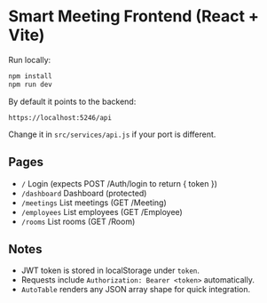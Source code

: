 # Smart Meeting Frontend (React + Vite)

Run locally:
```bash
npm install
npm run dev
```

By default it points to the backend:
```
https://localhost:5246/api
```
Change it in `src/services/api.js` if your port is different.

## Pages
- `/` Login (expects POST /Auth/login to return { token })
- `/dashboard` Dashboard (protected)
- `/meetings` List meetings (GET /Meeting)
- `/employees` List employees (GET /Employee)
- `/rooms` List rooms (GET /Room)

## Notes
- JWT token is stored in localStorage under `token`.
- Requests include `Authorization: Bearer <token>` automatically.
- `AutoTable` renders any JSON array shape for quick integration.
